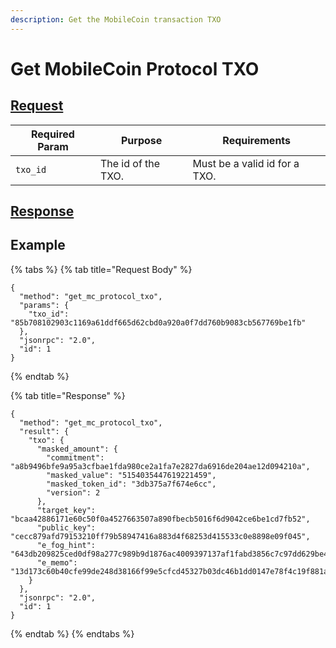 ```yaml
---
description: Get the MobileCoin transaction TXO
---
```


# Get MobileCoin Protocol TXO

## [Request](https://github.com/mobilecoinofficial/full-service/blob/main/full-service/src/json\_rpc/v2/api/request.rs#L40)

| Required Param | Purpose            | Requirements                  |
| -------------- | ------------------ | ----------------------------- |
| `txo_id`       | The id of the TXO. | Must be a valid id for a TXO. |

## [Response](https://github.com/mobilecoinofficial/full-service/blob/main/full-service/src/json\_rpc/v2/api/response.rs#L41)

## Example

{% tabs %}
{% tab title="Request Body" %}
```
{
  "method": "get_mc_protocol_txo",
  "params": {
    "txo_id": "85b708102903c1169a61ddf665d62cbd0a920a0f7dd760b9083cb567769be1fb"
  },
  "jsonrpc": "2.0",
  "id": 1
}
```
{% endtab %}

{% tab title="Response" %}
```
{
  "method": "get_mc_protocol_txo",
  "result": {
    "txo": {
      "masked_amount": {
        "commitment": "a8b9496bfe9a95a3cfbae1fda980ce2a1fa7e2827da6916de204ae12d094210a",
        "masked_value": "5154035447619221459",
        "masked_token_id": "3db375a7f674e6cc",
        "version": 2
      },
      "target_key": "bcaa42886171e60c50f0a4527663507a890fbecb5016f6d9042ce6be1cd7fb52",
      "public_key": "cecc879afd79153210ff79b58947416a883d4f68253d415533c0e8898e09f045",
      "e_fog_hint": "643db209825ced0df98a277c989b9d1876ac4009397137af1fabd3856c7c97dd629be47752cd532aa1f4bb1412d4dac9a76d50e67b4b99da017dc3a40caa99b4933ef6b4b51c56a338fc8648244eba5a22d90100",
      "e_memo": "13d173c60b40cfe99de248d38166f99e5cfcd45327b03dc46b1dd0147e78f4c19f881afe2f56e50da8743597d6eec8c6e44336e606dd235e8b7edca15a5d7a0c9c08"
    }
  },
  "jsonrpc": "2.0",
  "id": 1
}
```
{% endtab %}
{% endtabs %}
